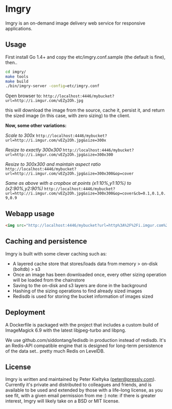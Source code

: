 Imgry
=====

Imgry is an on-demand image delivery web service for responsive applications.

## Usage

First install Go 1.4+ and copy the etc/imgry.conf.sample (the default is fine), then..

```zsh
cd imgry/
make tools
make build
./bin/imgry-server -config=etc/imgry.conf
```

Open browser to:
`http://localhost:4446/mybucket?url=http://i.imgur.com/vEZy2Oh.jpg`

this will download the image from the source, cache it, persist it,
and return the sized image (in this case, with zero sizing) to the client. 

**Now, some other variations:**

*Scale to 300x*
`http://localhost:4446/mybucket?url=http://i.imgur.com/vEZy2Oh.jpg&size=300x`

*Resize to exactly 300x300*
`http://localhost:4446/mybucket?url=http://i.imgur.com/vEZy2Oh.jpg&size=300x300`

*Resize to 300x300 and maintain aspect ratio*
`http://localhost:4446/mybucket?url=http://i.imgur.com/vEZy2Oh.jpg&size=300x300&op=cover`

*Same as above with a cropbox at points (x1:10%,y1:10%) to (x2:90%,y2:90%)*
`http://localhost:4446/mybucket?url=http://i.imgur.com/vEZy2Oh.jpg&size=300x300&op=cover&cb=0.1,0.1,0.9,0.9`

## Webapp usage

```html
<img src="http://localhost:4446/mybucket?url=http%3A%2F%2Fi.imgur.com%2FvEZy2Oh.jpg&size=300x300&op=cover" />
```

## Caching and persistence

Imgry is built with some clever caching such as:
* A layered cache store that stores/loads data from memory > on-disk (boltdb) > s3
* Once an image has been downloaded once, every other sizing operation will be loaded
from the chainstore
* Saving to the on-disk and s3 layers are done in the background
* Hashing of the sizing operations to find already sized images
* Redisdb is used for storing the bucket information of images sized


## Deployment

A Dockerfile is packaged with the project that includes a custom build of ImageMagick 6.9
with the latest libjpeg-turbo and libpng.

We use github.com/siddontang/ledisdb in production instead of redisdb. It's an Redis-API
compatible engine that is designed for long-term persistence of the data set.. pretty much
Redis on LevelDB.


## License

Imgry is written and maintained by Peter Kieltyka (peter@pressly.com). 
Currently it's private and distributed to colleagues and friends, and
is available to be used and extended by those with a life-long license,
as you see fit, with a given email permission from me :) note: if there
is greater interest, Imgry will likely take on a BSD or MIT license.
